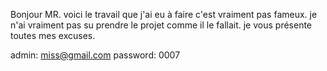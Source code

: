 Bonjour MR. voici le travail que j'ai eu à faire c'est vraiment pas fameux. je n'ai vraiment pas su prendre 
le projet comme il le fallait.
je vous présente toutes mes excuses.

admin: miss@gmail.com
password: 0007